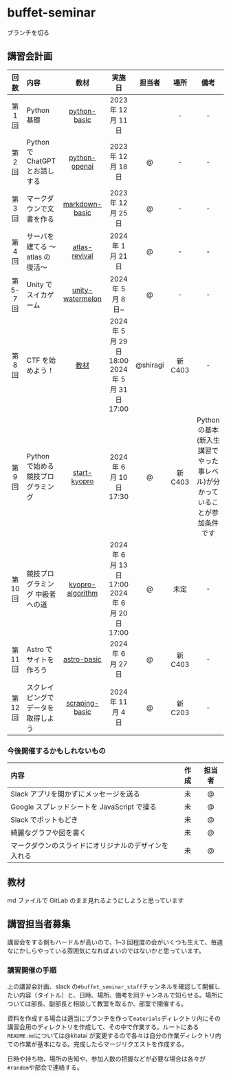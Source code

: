 # buffet-seminar

ブランチを切る

## 講習会計画

|   回数    | 内容                               |                             教材                              |                        実施日                        |  担当者   |  場所   |                                   備考                                    |
| :-------: | :--------------------------------- | :-----------------------------------------------------------: | :--------------------------------------------------: | :-------: | :-----: | :-----------------------------------------------------------------------: |
|  第 1 回  | Python 基礎                        |           [python-basic](./materials/python-basic/)           |                 2023 年 12 月 11 日                  |  |    -    |                                     -                                     |
|  第 2 回  | Python で ChatGPT とお話しする     |          [python-openai](./materials/python-openai/)          |                 2023 年 12 月 18 日                  | @  |    -    |                                     -                                     |
|  第 3 回  | マークダウンで文書を作る           |         [markdown-basic](./materials/markdown-basic/)         |                 2023 年 12 月 25 日                  |   @  |    -    |                                     -                                     |
|  第 4 回  | サーバを建てる 〜atlas の復活〜    |          [atlas-revival](./materials/atlas-revival)           |                  2024 年 1 月 21 日                  |  @  |    -    |                                     -                                     |
| 第 5-7 回 | Unity でスイカゲーム               |       [unity-watermelon](./materials/unity-watermelon/)       |                  2024 年 5 月 8 日~                  | @  |    -    |                                     -                                     |
|  第 8 回  | CTF を始めよう！                   | [教材](https://gitlab.mma.club.uec.ac.jp/shiragi/ctf-seminar) | 2024 年 5 月 29 日 18:00<br>2024 年 5 月 31 日 17:00 | @shiragi  | 新 C403 |                                     -                                     |
|  第 9 回  | Python で始める競技プログラミング  |           [start-kyopro](./materials/start-kyopro/)           |               2024 年 6 月 10 日 17:30               | @| 新 C403 | Python の基本(新入生講習でやった事レベル)が分かっていることが参加条件です |
| 第 10 回  | 競技プログラミング 中級者への道    |       [kyopro-algorithm](./materials/kyopro-algorithm/)       | 2024 年 6 月 13 日 17:00<br>2024 年 6 月 20 日 17:00 | @|  未定   |                                     -                                     |
| 第 11 回  | Astro でサイトを作ろう             |            [astro-basic](./materials/astro-basic/)            |                  2024 年 6 月 27 日                  |  @  | 新 C403 |                                     -                                     |
| 第 12 回  | スクレイピングでデータを取得しよう |         [scraping-basic](./materials/scraping-basic/)         |                  2024 年 11 月 4 日                  |   @ | 新 C203 |                                     -                                     |

### 今後開催するかもしれないもの

| 内容                                                 | 作成 |  担当者  |
| :--------------------------------------------------- | :--: | :------: |
| Slack アプリを開かずにメッセージを送る               |  未  | @|
| Google スプレッドシートを JavaScript で操る          |  未  | @ |
| Slack でボットもどき                                 |  未  | @|
| 綺麗なグラフや図を書く                               |  未  |  @|
| マークダウンのスライドにオリジナルのデザインを入れる |  未  |   @  |

## 教材

md ファイルで GitLab のまま見れるようにしようと思っています

## 講習担当者募集

講習会をする側もハードルが高いので、1~3 回程度の会がいくつも生えて、毎週なにかしらやっている雰囲気になればよいのではないかと思っています。

### 講習開催の手順

上の講習会計画、slack の`#buffet_seminar_staff`チャンネルを確認して開催したい内容（タイトル）と、日時、場所、備考を同チャンネルで知らせる。場所については部長、副部長と相談して教室を取るか、部室で開催する。

資料を作成する場合は適当にブランチを作って`materials`ディレクトリ内にその講習会用のディレクトリを作成して、その中で作業する。ルートにある`README.md`については@kitatai が変更するので各々は自分の作業ディレクトリ内での作業が基本になる。完成したらマージリクエストを作成する。

日時や持ち物、場所の告知や、参加人数の把握などが必要な場合は各々が`#random`や部会で連絡する。
